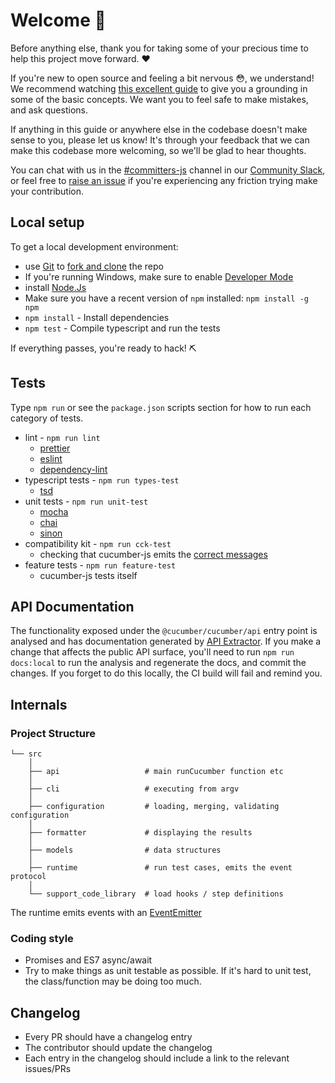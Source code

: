 # Welcome 💖

Before anything else, thank you for taking some of your precious time to help this project move forward. ❤️

If you're new to open source and feeling a bit nervous 😳, we understand! We recommend watching [this excellent guide](https://egghead.io/talks/git-how-to-make-your-first-open-source-contribution)
to give you a grounding in some of the basic concepts. We want you to feel safe to make mistakes, and ask questions.

If anything in this guide or anywhere else in the codebase doesn't make sense to you, please let us know! It's through your feedback that we can make this codebase more welcoming, so we'll be glad to hear thoughts.

You can chat with us in the [#committers-js](https://cucumberbdd.slack.com/archives/C612KCP1P) channel in our [Community Slack], or feel free to [raise an issue] if you're experiencing any friction trying make your contribution.

## Local setup

To get a local development environment:

* use [Git] to [fork and clone] the repo
* If you're running Windows, make sure to enable [Developer Mode]
* install [Node.Js](https://nodejs.org/en/)
* Make sure you have a recent version of `npm` installed: `npm install -g npm`
* `npm install` - Install dependencies
* `npm test` - Compile typescript and run the tests

If everything passes, you're ready to hack! ⛏

## Tests

Type `npm run` or see the `package.json` scripts section for how to run each category of tests.

* lint - `npm run lint`
  * [prettier](https://github.com/prettier/prettier)
  * [eslint](https://eslint.org/)
  * [dependency-lint](https://github.com/charlierudolph/dependency-lint)
* typescript tests - `npm run types-test`
  * [tsd](https://github.com/SamVerschueren/tsd)
* unit tests - `npm run unit-test`
  * [mocha](https://mochajs.org/)
  * [chai](https://www.chaijs.com/)
  * [sinon](https://sinonjs.org/)
* compatibility kit - `npm run cck-test`
  * checking that cucumber-js emits the [correct messages](https://github.com/cucumber/cucumber/tree/master/compatibility-kit)
* feature tests - `npm run feature-test`
  * cucumber-js tests itself

## API Documentation

The functionality exposed under the `@cucumber/cucumber/api` entry point is analysed and has documentation generated by [API Extractor](https://api-extractor.com/). If you make a change that affects the public API surface, you'll need to run `npm run docs:local` to run the analysis and regenerate the docs, and commit the changes. If you forget to do this locally, the CI build will fail and remind you. 

## Internals

### Project Structure

```
└── src
    │
    ├── api                   # main runCucumber function etc
    │
    ├── cli                   # executing from argv
    │
    ├── configuration         # loading, merging, validating configuration
    │
    ├── formatter             # displaying the results
    │
    ├── models                # data structures
    │
    ├── runtime               # run test cases, emits the event protocol
    │
    └── support_code_library  # load hooks / step definitions
```

The runtime emits events with an [EventEmitter](https://nodejs.org/api/events.html#events_class_eventemitter)

### Coding style

* Promises and ES7 async/await
* Try to make things as unit testable as possible. If it's hard to unit test, the class/function may be doing too much.

## Changelog

* Every PR should have a changelog entry
* The contributor should update the changelog
* Each entry in the changelog should include a link to the relevant issues/PRs

[Community Slack]: https://cucumber.io/community#slack
[raise an issue]: https://github.com/cucumber/cucumber-js/issues/new/choose
[Developer Mode]: https://docs.microsoft.com/en-us/windows/apps/get-started/developer-mode-features-and-debugging
[fork and clone]: https://docs.github.com/en/get-started/quickstart/fork-a-repo
[Git]: https://docs.github.com/en/get-started/quickstart/set-up-git
